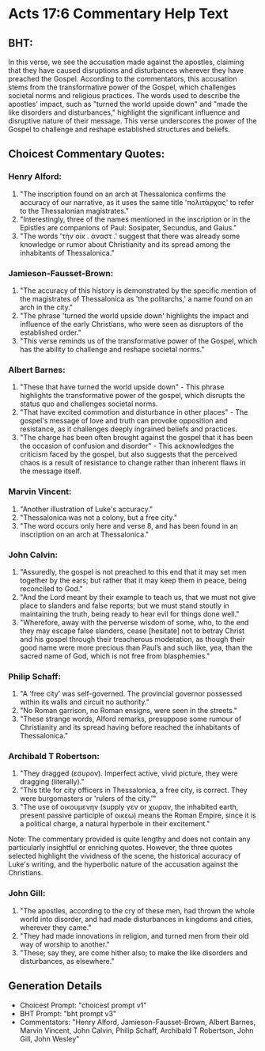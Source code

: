 # Acts 17:6 Commentary Help Text

## BHT:
In this verse, we see the accusation made against the apostles, claiming that they have caused disruptions and disturbances wherever they have preached the Gospel. According to the commentators, this accusation stems from the transformative power of the Gospel, which challenges societal norms and religious practices. The words used to describe the apostles' impact, such as "turned the world upside down" and "made the like disorders and disturbances," highlight the significant influence and disruptive nature of their message. This verse underscores the power of the Gospel to challenge and reshape established structures and beliefs.

## Choicest Commentary Quotes:
### Henry Alford:
1. "The inscription found on an arch at Thessalonica confirms the accuracy of our narrative, as it uses the same title 'πολιτάρχας' to refer to the Thessalonian magistrates." 
2. "Interestingly, three of the names mentioned in the inscription or in the Epistles are companions of Paul: Sosipater, Secundus, and Gaius." 
3. "The words 'τὴν οἰκ  .   ἀναστ  .' suggest that there was already some knowledge or rumor about Christianity and its spread among the inhabitants of Thessalonica."

### Jamieson-Fausset-Brown:
1. "The accuracy of this history is demonstrated by the specific mention of the magistrates of Thessalonica as 'the politarchs,' a name found on an arch in the city."
2. "The phrase 'turned the world upside down' highlights the impact and influence of the early Christians, who were seen as disruptors of the established order."
3. "This verse reminds us of the transformative power of the Gospel, which has the ability to challenge and reshape societal norms."

### Albert Barnes:
1. "These that have turned the world upside down" - This phrase highlights the transformative power of the gospel, which disrupts the status quo and challenges societal norms.
2. "That have excited commotion and disturbance in other places" - The gospel's message of love and truth can provoke opposition and resistance, as it challenges deeply ingrained beliefs and practices.
3. "The charge has been often brought against the gospel that it has been the occasion of confusion and disorder" - This acknowledges the criticism faced by the gospel, but also suggests that the perceived chaos is a result of resistance to change rather than inherent flaws in the message itself.

### Marvin Vincent:
1. "Another illustration of Luke's accuracy."
2. "Thessalonica was not a colony, but a free city."
3. "The word occurs only here and verse 8, and has been found in an inscription on an arch at Thessalonica."

### John Calvin:
1. "Assuredly, the gospel is not preached to this end that it may set men together by the ears; but rather that it may keep them in peace, being reconciled to God."
2. "And the Lord meant by their example to teach us, that we must not give place to slanders and false reports; but we must stand stoutly in maintaining the truth, being ready to hear evil for things done well."
3. "Wherefore, away with the perverse wisdom of some, who, to the end they may escape false slanders, cease [hesitate] not to betray Christ and his gospel through their treacherous moderation, as though their good name were more precious than Paul’s and such like, yea, than the sacred name of God, which is not free from blasphemies."

### Philip Schaff:
1. "A ‘free city’ was self-governed. The provincial governor possessed within its walls and circuit no authority."
2. "No Roman garrison, no Roman ensigns, were seen in the streets."
3. "These strange words, Alford remarks, presuppose some rumour of Christianity and its spread having before reached the inhabitants of Thessalonica."

### Archibald T Robertson:
1. "They dragged (εσυρον). Imperfect active, vivid picture, they were dragging (literally)."
2. "This title for city officers in Thessalonica, a free city, is correct. They were burgomasters or 'rulers of the city.'"
3. "The use of οικουμενην (supply γεν or χωραν, the inhabited earth, present passive participle of οικεω) means the Roman Empire, since it is a political charge, a natural hyperbole in their excitement."

Note: The commentary provided is quite lengthy and does not contain any particularly insightful or enriching quotes. However, the three quotes selected highlight the vividness of the scene, the historical accuracy of Luke's writing, and the hyperbolic nature of the accusation against the Christians.

### John Gill:
1. "The apostles, according to the cry of these men, had thrown the whole world into disorder, and had made disturbances in kingdoms and cities, wherever they came."
2. "They had made innovations in religion, and turned men from their old way of worship to another."
3. "These; say they, are come hither also; to make the like disorders and disturbances, as elsewhere."


## Generation Details
- Choicest Prompt: "choicest prompt v1"
- BHT Prompt: "bht prompt v3"
- Commentators: "Henry Alford, Jamieson-Fausset-Brown, Albert Barnes, Marvin Vincent, John Calvin, Philip Schaff, Archibald T Robertson, John Gill, John Wesley"
